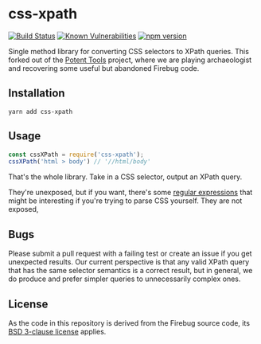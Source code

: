 css-xpath
====================
[![Build Status](https://travis-ci.org/gburtini/css-xpath.svg?branch=master)](https://travis-ci.org/gburtini/css-xpath) [![Known Vulnerabilities](https://snyk.io/test/github/gburtini/css-xpath/badge.svg)](https://snyk.io/test/github/gburtini/css-xpath) [![npm version](https://badge.fury.io/js/css-xpath.svg)](https://badge.fury.io/js/css-xpath)

Single method library for converting CSS selectors to XPath queries. This forked out of the [Potent Tools](http://github.com/gburtini/Potent-Tools-for-XPath) project, where we are playing archaeologist and recovering some useful but abandoned Firebug code.

Installation
------------
`yarn add css-xpath`

Usage
-----
```js
const cssXPath = require('css-xpath');
cssXPath('html > body') // '//html/body'
```

That's the whole library. Take in a CSS selector, output an XPath query. 

They're unexposed, but if you want, there's some [regular expressions](src/patterns.js) that might be interesting if you're trying to parse CSS yourself. They are not exposed, 

Bugs
----
Please submit a pull request with a failing test or create an issue if you get unexpected results. Our current perspective is that any valid XPath query that has the same selector semantics is a correct result, but in general, we do produce and prefer simpler queries to unnecessarily complex ones.

License
-------

As the code in this repository is derived from the Firebug source code, its [BSD 3-clause license](https://github.com/firebug/firebug/blob/master/extension/license.txt) applies.

